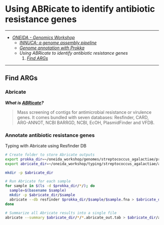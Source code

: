 # Using ABRicate to identify antibiotic resistance genes

---

* [_ONEIDA - Genomics Workshop_](./ONEIDA_Workshop_Program.md)
    * [_INNUCA: a genome assembly pipeline_](./innuca.md)
    * [_Genome annotation with Prokka_](./prokka.md)
    * _Using ABRicate to identify antibiotic resistance genes_
        1. [_Find ARGs_](./abricate.md#find-args)

---

## Find ARGs

### Abricate

**_What is [ABRicate](https://github.com/tseemann/abricate)?_**  

> Mass screening of contigs for antimicrobial resistance or virulence genes. It comes bundled with seven databases: Resfinder, CARD, ARG-ANNOT, NCBI BARRGD, NCBI, EcOH, PlasmidFinder and VFDB.

### Annotate antibiotic resistance genes

Typing with Abricate using Resfinder DB

```bash
# Create folder to store Abricate outputs
export prokka_dir=~/oneida_workshop/genomes/streptococcus_agalactiae/prokka
export abricate_dir=~/oneida_workshop/typing/streptococcus_agalactiae/abricate

mkdir -p $abricate_dir

# Run Abricate for each sample
for sample in $(ls -d $prokka_dir/*/); do
  sample=$(basename $sample)
  mkdir -p $abricate_dir/$sample
  abricate --db resfinder $prokka_dir/$sample/$sample.fna > $abricate_dir/$sample/$sample.abricate_out.tab
done

# Summarize all Abricate results into a single file
abricate --summary $abricate_dir/*/*.abricate_out.tab > $abricate_dir/abricate_summary.resfinder.tab
```
